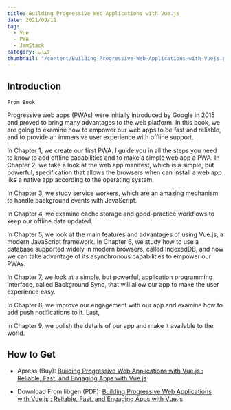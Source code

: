 ```yaml
---
title: Building Progressive Web Applications with Vue.js
date: 2021/09/11
tag:
  - Vue
  - PWA
  - JamStack
category: کتاب
thumbnail: "/content/Building-Progressive-Web-Applications-with-Vuejs.png"
---
```


<div class="ltr">

## Introduction

`From Book`

Progressive web apps (PWAs) were initially introduced by Google in 2015
and proved to bring many advantages to the web platform. In this book, we
are going to examine how to empower our web apps to be fast and reliable,
and to provide an immersive user experience with offline support.

In Chapter 1, we create our first PWA. I guide you in all the steps you
need to know to add offline capabilities and to make a simple web app
a PWA.
In Chapter 2, we take a look at the web app manifest, which is a
simple, but powerful, specification that allows the browsers when can
install a web app like a native app according to the operating system.

In Chapter 3, we study service workers, which are an amazing mechanism to
handle background events with JavaScript.

In Chapter 4, we examine cache
storage and good-practice workflows to keep our offline data updated.

In Chapter 5, we look at the main features and advantages of using Vue.js, a
modern JavaScript framework.
In Chapter 6, we study how to use a database
supported widely in modern browsers, called IndexedDB, and how we can
take advantage of its asynchronous capabilities to empower our PWAs.

In Chapter 7, we look at a simple, but powerful, application programming
interface, called Background Sync, that will allow our app to make the user
experience easy.

In Chapter 8, we improve our engagement with our app
and examine how to add push notifications to it. Last,

in Chapter 9, we polish the details of our app and make it available to the world.

## How to Get

- Apress (Buy): [Building Progressive Web Applications with Vue.js : Reliable, Fast, and Engaging Apps with Vue.js](https://www.apress.com/gp/book/9781484253335)

- Download From libgen (PDF): [Building Progressive Web Applications with Vue.js : Reliable, Fast, and Engaging Apps with Vue.js](http://libgen.is/book/index.php?md5=20A804EDBC4C98A4D5B9EE3AEB49C83C)

</div>
